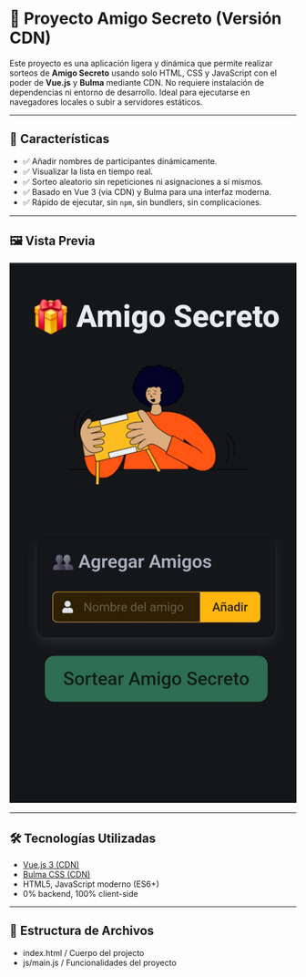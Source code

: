 # 🎁 Proyecto Amigo Secreto (Versión CDN)

Este proyecto es una aplicación ligera y dinámica que permite realizar sorteos de **Amigo Secreto** usando solo HTML, CSS y JavaScript con el poder de **Vue.js** y **Bulma** mediante CDN. No requiere instalación de dependencias ni entorno de desarrollo. Ideal para ejecutarse en navegadores locales o subir a servidores estáticos.

---

## 🚀 Características

- ✅ Añadir nombres de participantes dinámicamente.
- ✅ Visualizar la lista en tiempo real.
- ✅ Sorteo aleatorio sin repeticiones ni asignaciones a sí mismos.
- ✅ Basado en Vue 3 (via CDN) y Bulma para una interfaz moderna.
- ✅ Rápido de ejecutar, sin `npm`, sin bundlers, sin complicaciones.

---

## 🖼️ Vista Previa

![Vista previa](./img/captura1-mobile.jpg)

---


## 🛠️ Tecnologías Utilizadas

- [Vue.js 3 (CDN)](https://unpkg.com/vue@3)
- [Bulma CSS (CDN)](https://cdn.jsdelivr.net/npm/bulma@0.9.4/css/bulma.min.css)
- HTML5, JavaScript moderno (ES6+)
- 0% backend, 100% client-side

---

## 📂 Estructura de Archivos
- index.html / Cuerpo del projecto
- js/main.js / Funcionalidades del proyecto